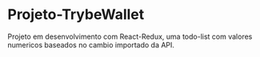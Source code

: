 
# Projeto-TrybeWallet

Projeto em desenvolvimento com React-Redux, uma todo-list com valores numericos baseados no cambio importado da API.
